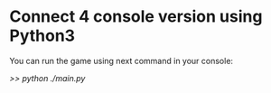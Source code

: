 # Connect 4 console version using Python3

You can run the game using next command in your console:

*>> python ./main.py*
